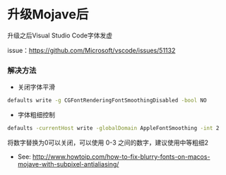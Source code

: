 # 升级Mojave后

升级之后Visual Studio Code字体发虚

issue：https://github.com/Microsoft/vscode/issues/51132

### 解决方法

- 关闭字体平滑

```sh
defaults write -g CGFontRenderingFontSmoothingDisabled -bool NO
```

- 字体粗细控制

```sh
defaults -currentHost write -globalDomain AppleFontSmoothing -int 2
```

将数字替换为0可以关闭，可以使用 0-3 之间的数字，建议使用中等粗细2

- See: http://www.howtoip.com/how-to-fix-blurry-fonts-on-macos-mojave-with-subpixel-antialiasing/